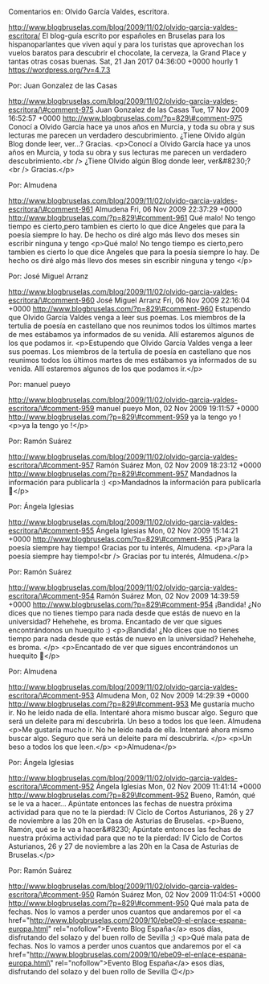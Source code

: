 Comentarios en: Olvido García Valdes, escritora.

http://www.blogbruselas.com/blog/2009/11/02/olvido-garcia-valdes-escritora/
El blog-guía escrito por españoles en Bruselas para los hispanoparlantes
que viven aquí y para los turistas que aprovechan los vuelos baratos
para descubrir el chocolate, la cerveza, la Grand Place y tantas otras
cosas buenas. Sat, 21 Jan 2017 04:36:00 +0000 hourly 1
https://wordpress.org/?v=4.7.3

Por: Juan Gonzalez de las Casas

http://www.blogbruselas.com/blog/2009/11/02/olvido-garcia-valdes-escritora/\#comment-975
Juan Gonzalez de las Casas Tue, 17 Nov 2009 16:52:57 +0000
http://www.blogbruselas.com/?p=829\#comment-975 Conocí a Olvido García
hace ya unos años en Murcia, y toda su obra y sus lecturas me parecen un
verdadero descubrimiento. ¿Tiene Olvido algún Blog donde leer, ver\...?
Gracias. \<p\>Conocí a Olvido García hace ya unos años en Murcia, y toda
su obra y sus lecturas me parecen un verdadero descubrimiento.\<br /\>
¿Tiene Olvido algún Blog donde leer, ver&\#8230;?\<br /\> Gracias.\</p\>

Por: Almudena

http://www.blogbruselas.com/blog/2009/11/02/olvido-garcia-valdes-escritora/\#comment-961
Almudena Fri, 06 Nov 2009 22:37:29 +0000
http://www.blogbruselas.com/?p=829\#comment-961 Qué malo! No tengo
tiempo es cierto,pero tambien es cierto lo que dice Angeles que para la
poesía siempre lo hay. De hecho os diré algo más llevo dos meses sin
escribir ninguna y tengo \<p\>Qué malo! No tengo tiempo es cierto,pero
tambien es cierto lo que dice Angeles que para la poesía siempre lo hay.
De hecho os diré algo más llevo dos meses sin escribir ninguna y tengo
\</p\>

Por: José Miguel Arranz

http://www.blogbruselas.com/blog/2009/11/02/olvido-garcia-valdes-escritora/\#comment-960
José Miguel Arranz Fri, 06 Nov 2009 22:16:04 +0000
http://www.blogbruselas.com/?p=829\#comment-960 Estupendo que Olvido
García Valdes venga a leer sus poemas. Los miembros de la tertulia de
poesía en castellano que nos reunimos todos los últimos martes de mes
estábamos ya informados de su venida. Allí estaremos algunos de los que
podamos ir. \<p\>Estupendo que Olvido García Valdes venga a leer sus
poemas. Los miembros de la tertulia de poesía en castellano que nos
reunimos todos los últimos martes de mes estábamos ya informados de su
venida. Allí estaremos algunos de los que podamos ir.\</p\>

Por: manuel pueyo

http://www.blogbruselas.com/blog/2009/11/02/olvido-garcia-valdes-escritora/\#comment-959
manuel pueyo Mon, 02 Nov 2009 19:11:57 +0000
http://www.blogbruselas.com/?p=829\#comment-959 ya la tengo yo ! \<p\>ya
la tengo yo !\</p\>

Por: Ramón Suárez

http://www.blogbruselas.com/blog/2009/11/02/olvido-garcia-valdes-escritora/\#comment-957
Ramón Suárez Mon, 02 Nov 2009 18:23:12 +0000
http://www.blogbruselas.com/?p=829\#comment-957 Mandadnos la información
para publicarla :) \<p\>Mandadnos la información para publicarla 🙂\</p\>

Por: Ángela Iglesias

http://www.blogbruselas.com/blog/2009/11/02/olvido-garcia-valdes-escritora/\#comment-955
Ángela Iglesias Mon, 02 Nov 2009 15:14:21 +0000
http://www.blogbruselas.com/?p=829\#comment-955 ¡Para la poesía siempre
hay tiempo! Gracias por tu interés, Almudena. \<p\>¡Para la poesía
siempre hay tiempo!\<br /\> Gracias por tu interés, Almudena.\</p\>

Por: Ramón Suárez

http://www.blogbruselas.com/blog/2009/11/02/olvido-garcia-valdes-escritora/\#comment-954
Ramón Suárez Mon, 02 Nov 2009 14:39:59 +0000
http://www.blogbruselas.com/?p=829\#comment-954 ¡Bandida! ¿No dices que
no tienes tiempo para nada desde que estás de nuevo en la universidad?
Hehehehe, es broma. Encantado de ver que sigues encontrándonos un
huequito :) \<p\>¡Bandida! ¿No dices que no tienes tiempo para nada
desde que estás de nuevo en la universidad? Hehehehe, es broma. \</p\>
\<p\>Encantado de ver que sigues encontrándonos un huequito 🙂\</p\>

Por: Almudena

http://www.blogbruselas.com/blog/2009/11/02/olvido-garcia-valdes-escritora/\#comment-953
Almudena Mon, 02 Nov 2009 14:29:39 +0000
http://www.blogbruselas.com/?p=829\#comment-953 Me gustaría mucho ir. No
he leido nada de ella. Intentaré ahora mismo buscar algo. Seguro que
será un deleite para mí descubrirla. Un beso a todos los que leen.
Almudena \<p\>Me gustaría mucho ir. No he leido nada de ella. Intentaré
ahora mismo buscar algo. Seguro que será un deleite para mí descubrirla.
\</p\> \<p\>Un beso a todos los que leen.\</p\> \<p\>Almudena\</p\>

Por: Ángela Iglesias

http://www.blogbruselas.com/blog/2009/11/02/olvido-garcia-valdes-escritora/\#comment-952
Ángela Iglesias Mon, 02 Nov 2009 11:41:14 +0000
http://www.blogbruselas.com/?p=829\#comment-952 Bueno, Ramón, qué se le
va a hacer\... Apúntate entonces las fechas de nuestra próxima actividad
para que no te la pierdad: IV Ciclo de Cortos Asturianos, 26 y 27 de
noviembre a las 20h en la Casa de Asturias de Bruselas. \<p\>Bueno,
Ramón, qué se le va a hacer&\#8230; Apúntate entonces las fechas de
nuestra próxima actividad para que no te la pierdad: IV Ciclo de Cortos
Asturianos, 26 y 27 de noviembre a las 20h en la Casa de Asturias de
Bruselas.\</p\>

Por: Ramón Suárez

http://www.blogbruselas.com/blog/2009/11/02/olvido-garcia-valdes-escritora/\#comment-950
Ramón Suárez Mon, 02 Nov 2009 11:04:51 +0000
http://www.blogbruselas.com/?p=829\#comment-950 Qué mala pata de fechas.
Nos lo vamos a perder unos cuantos que andaremos por el &lt;a
href=&quot;http://www.blogbruselas.com/2009/10/ebe09-el-enlace-espana-europa.html&quot;
rel=&quot;nofollow&quot;&gt;Evento Blog España&lt;/a&gt; esos días,
disfrutando del solazo y del buen rollo de Sevilla ;) \<p\>Qué mala pata
de fechas. Nos lo vamos a perder unos cuantos que andaremos por el \<a
href=\"http://www.blogbruselas.com/2009/10/ebe09-el-enlace-espana-europa.html\"
rel=\"nofollow\"\>Evento Blog España\</a\> esos días, disfrutando del
solazo y del buen rollo de Sevilla 😉\</p\>
